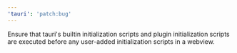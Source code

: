 ```yaml
---
'tauri': 'patch:bug'
---
```


Ensure that tauri's builtin initialization scripts and plugin initialization scripts are executed before any user-added initialization scripts in a webview.
